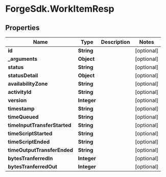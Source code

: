 # ForgeSdk.WorkItemResp

## Properties
Name | Type | Description | Notes
------------ | ------------- | ------------- | -------------
**id** | **String** |  | [optional] 
**_arguments** | **Object** |  | [optional] 
**status** | **String** |  | [optional] 
**statusDetail** | **Object** |  | [optional] 
**availabilityZone** | **String** |  | [optional] 
**activityId** | **String** |  | [optional] 
**version** | **Integer** |  | [optional] 
**timestamp** | **String** |  | [optional] 
**timeQueued** | **String** |  | [optional] 
**timeInputTransferStarted** | **String** |  | [optional] 
**timeScriptStarted** | **String** |  | [optional] 
**timeScriptEnded** | **String** |  | [optional] 
**timeOutputTransferEnded** | **String** |  | [optional] 
**bytesTranferredIn** | **Integer** |  | [optional] 
**bytesTranferredOut** | **Integer** |  | [optional] 


